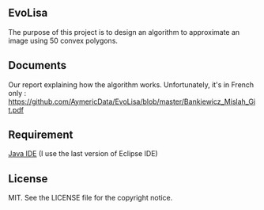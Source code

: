 ## EvoLisa

The purpose of this project is to design an algorithm to approximate an image using 50 convex polygons.

## Documents

Our report explaining how the algorithm works. Unfortunately, it's in French only : 
https://github.com/AymericData/EvoLisa/blob/master/Bankiewicz_Mislah_Git.pdf

## Requirement

[Java IDE](https://www.eclipse.org/downloads/) (I use the last version of Eclipse IDE)

## License

MIT. See the LICENSE file for the copyright notice.
